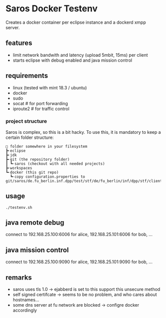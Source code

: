 # Saros Docker Testenv

Creates a docker container per eclipse instance and a dockerd xmpp server.

## features
- limit network bandwith and latency (upload 5mbit, 15ms) per client
- starts eclipse with debug enabled and java mission control

## requirements
- linux (tested with mint 18.3 / ubuntu)
- docker
- sudo
- socat # for port forwarding
- iproute2 # for traffic control

### project structure
Saros is complex, so this is a bit hacky.
To use this, it is mandatory to keep a certain folder structure:

```
□ folder somewhere in your filesystem
┣╸eclipse
┣╸jdk
┣╸git (the repository folder)
┃ ┗╸saros (checkout with all needed projects)
┣╸workspaces
┗╸docker (this git repo)
  ┗╸copy configuration.properties to git/saros/de.fu_berlin.inf.dpp/test/stf/de/fu_berlin/inf/dpp/stf/client
```

## usage
`./testenv.sh`

## java remote debug
connect to 192.168.25.100:6006 for alice, 192.168.25.101:6006 for bob, ...

## java mission control
connect to 192.168.25.100:9090 for alice, 192.168.25.101:9090 for bob, ...

## remarks
- saros uses tls 1.0 -> ejabberd is set to this support this unsecure method
- self signed certifcate -> seems to be no problem, and who cares about hostnames...
- some dns server at fu network are blocked -> configre docker accordingly
 
